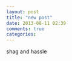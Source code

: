 ```yaml
---
layout: post
title: "new post"
date: 2013-08-11 02:39
comments: true
categories: 
---
```

shag and hassle
